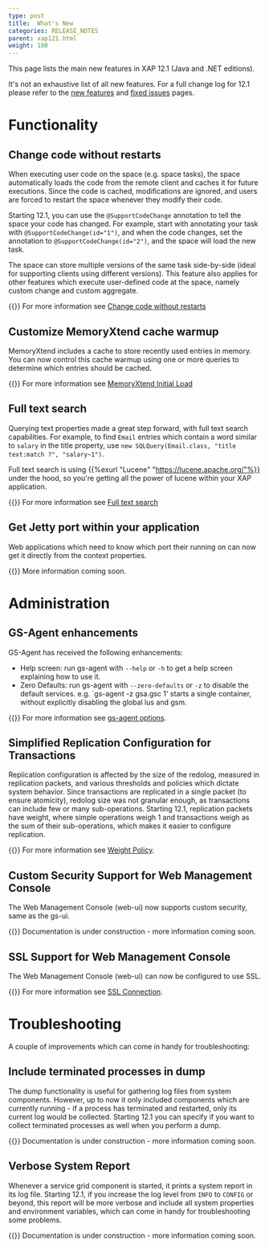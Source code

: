 ```yaml
---
type: post
title:  What's New
categories: RELEASE_NOTES
parent: xap121.html
weight: 100
---
```


This page lists the main new features in XAP 12.1 (Java and .NET editions).

It's not an exhaustive list of all new features. For a full change log for 12.1 please refer to the [new features](./121new-features.html) and [fixed issues](./121fixed-issues.html) pages.

# Functionality

## Change code without restarts

When executing user code on the space (e.g. space tasks), the space automatically loads the code from the remote client and caches it for future executions. Since the code is cached, modifications are ignored, and users are forced to restart the space whenever they modify their code. 

Starting 12.1, you can use the `@SupportCodeChange` annotation to tell the space your code has changed. For example, start with annotating your task with `@SupportCodeChange(id="1")`, and when the code changes, set the annotation to `@SupportCodeChange(id="2")`, and the space will load the new task.

The space can store multiple versions of the same task side-by-side (ideal for supporting clients using different versions). This feature also applies for other features which execute user-defined code at the space, namely custom change and custom aggregate.

{{<infosign>}} For more information see [Change code without restarts](/xap121/the-space-no-restart.html)

## Customize MemoryXtend cache warmup

MemoryXtend includes a cache to store recently used entries in memory. You can now control this cache warmup using one or more queries to determine which entries should be cached.

{{<infosign>}} For more information see [MemoryXtend Initial Load](/xap121adm/memoryxtend.html#user-defined-query-for-initial-load)

## Full text search

Querying text properties made a great step forward, with full text search capabilities. For example, to find `Email` entries which contain a word similar to `salary` in the title property, use `new SQLQuery(Email.class, "title text:match ?", "salary~1")`.

Full text search is using {{%exurl "Lucene" "https://lucene.apache.org/"%}} under the hood, so you're getting all the power of lucene within your XAP application.

{{<infosign>}} For more information see [Full text search](/xap121/query-full-text-search.html)

## Get Jetty port within your application

Web applications which need to know which port their running on can now get it directly from the context properties.

{{<infosign>}} More information coming soon.

# Administration

## GS-Agent enhancements

GS-Agent has received the following enhancements:

* Help screen: run gs-agent with `--help` or `-h` to get a help screen explaining how to use it.
* Zero Defaults: run gs-agent with `--zero-defaults` or `-z` to disable the default services. e.g. `gs-agent -z gsa.gsc 1' starts a single container, without explicitly disabling the global lus and gsm.

{{<infosign>}} For more information see [gs-agent options](/xap121adm/the-runtime-environment.html#gs-agent-options).

## Simplified Replication Configuration for Transactions

Replication configuration is affected by the size of the redolog, measured in replication packets, and various thresholds and policies which dictate system behavior. Since transactions are replicated in a single packet (to ensure atomicity), redolog size was not granular enough, as transactions can include few or many sub-operations. Starting 12.1, replication packets have weight, where simple operations weigh 1 and transactions weigh as the sum of their sub-operations, which makes it easier to configure replication.

{{<infosign>}} For more information see [Weight Policy](/xap121adm/controlling-the-replication-redo-log.html#weight-policy).



## Custom Security Support for Web Management Console

The Web Management Console (web-ui) now supports custom security, same as the gs-ui.

{{<infosign>}} Documentation is under construction - more information coming soon.

## SSL Support for Web Management Console

The Web Management Console (web-ui) can now be configured to use SSL.

{{<infosign>}} For more information see [SSL Connection](/xap121adm/web-management-console-starting.html#ssl-connection).

# Troubleshooting

A couple of improvements which can come in handy for troubleshooting:

## Include terminated processes in dump

The dump functionality is useful for gathering log files from system components. However, up to now it only included components which are currently running - if a process has terminated and restarted, only its current log would be collected. Starting 12.1 you can specify if you want to collect terminated processes as well when you perform a dump.

{{<infosign>}} Documentation is under construction - more information coming soon.

## Verbose System Report

Whenever a service grid component is started, it prints a system report in its log file. Starting 12.1, if you increase the log level from `INFO` to `CONFIG` or beyond, this report will be more verbose and include all system properties and environment variables, which can come in handy for troubleshooting some problems.

{{<infosign>}} Documentation is under construction - more information coming soon.
